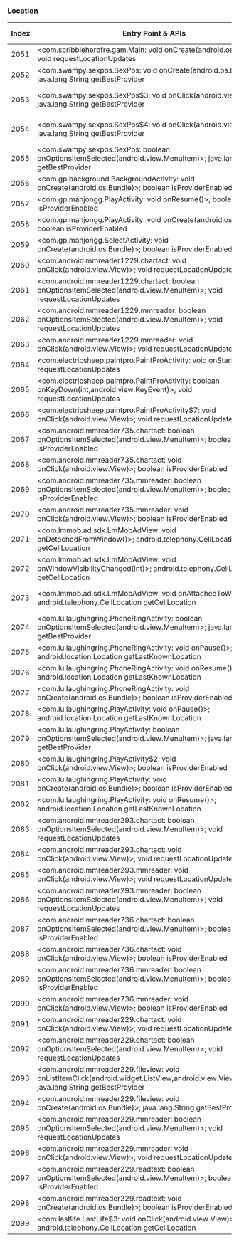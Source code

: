 ### Location
| Index | Entry Point & APIs | Screen shot | Resource id | Label |
| ------------- | ------------- | ------------- |-------------|-------------|
| 2051 | <com.scribbleherofre.gam.Main: void onCreate(android.os.Bundle)>; void requestLocationUpdates | ![](D:\COSMOS\output\py\Drebin\VirusShare_Android_20130506\VirusShare_6f29bcdcbaad0edc528a7b001ac12ab4\com.scribbleherofre.gam.Main.png) |  | |
| 2052 | <com.swampy.sexpos.SexPos: void onCreate(android.os.Bundle)>; java.lang.String getBestProvider | ![](D:\COSMOS\output\py\Drebin\VirusShare_Android_20130506\VirusShare_6f347d4fb3a5577db51ef473cd81ffe5\com.swampy.sexpos.SexPos.png) |  | |
| 2053 | <com.swampy.sexpos.SexPos$3: void onClick(android.view.View)>; java.lang.String getBestProvider | ![](D:\COSMOS\output\py\Drebin\VirusShare_Android_20130506\VirusShare_6f347d4fb3a5577db51ef473cd81ffe5\com.swampy.sexpos.SexPos.png) | {'2131099669': <sensitive_component.SensitiveComponent.SensitiveView object at 0x000001D8DEC64BA8>} | |
| 2054 | <com.swampy.sexpos.SexPos$4: void onClick(android.view.View)>; java.lang.String getBestProvider | ![](D:\COSMOS\output\py\Drebin\VirusShare_Android_20130506\VirusShare_6f347d4fb3a5577db51ef473cd81ffe5\com.swampy.sexpos.SexPos.png) | {'2131099658': <sensitive_component.SensitiveComponent.SensitiveView object at 0x000001D8DEC64F98>} | |
| 2055 | <com.swampy.sexpos.SexPos: boolean onOptionsItemSelected(android.view.MenuItem)>; java.lang.String getBestProvider | ![](D:\COSMOS\output\py\Drebin\VirusShare_Android_20130506\VirusShare_6f347d4fb3a5577db51ef473cd81ffe5\com.swampy.sexpos.SexPos.png) |  | |
| 2056 | <com.gp.background.BackgroundActivity: void onCreate(android.os.Bundle)>; boolean isProviderEnabled | ![](D:\COSMOS\output\py\Drebin\VirusShare_Android_20130506\VirusShare_6f917950ada5e12222c4bf45714b1aa1\com.gp.background.BackgroundActivity.png) |  | |
| 2057 | <com.gp.mahjongg.PlayActivity: void onResume()>; boolean isProviderEnabled | ![](D:\COSMOS\output\py\Drebin\VirusShare_Android_20130506\VirusShare_6f917950ada5e12222c4bf45714b1aa1\com.gp.mahjongg.PlayActivity.png) |  | |
| 2058 | <com.gp.mahjongg.PlayActivity: void onCreate(android.os.Bundle)>; boolean isProviderEnabled | ![](D:\COSMOS\output\py\Drebin\VirusShare_Android_20130506\VirusShare_6f917950ada5e12222c4bf45714b1aa1\com.gp.mahjongg.PlayActivity.png) |  | |
| 2059 | <com.gp.mahjongg.SelectActivity: void onCreate(android.os.Bundle)>; boolean isProviderEnabled | ![](D:\COSMOS\output\py\Drebin\VirusShare_Android_20130506\VirusShare_6f917950ada5e12222c4bf45714b1aa1\com.gp.mahjongg.SelectActivity.png) |  | |
| 2060 | <com.android.mmreader1229.chartact: void onClick(android.view.View)>; void requestLocationUpdates | ![](D:\COSMOS\output\py\Drebin\VirusShare_Android_20130506\VirusShare_6fdacf82f07fc49e937419c6c952df84\com.android.mmreader1229.chartact.png) |  | |
| 2061 | <com.android.mmreader1229.chartact: boolean onOptionsItemSelected(android.view.MenuItem)>; void requestLocationUpdates | ![](D:\COSMOS\output\py\Drebin\VirusShare_Android_20130506\VirusShare_6fdacf82f07fc49e937419c6c952df84\com.android.mmreader1229.chartact.png) |  | |
| 2062 | <com.android.mmreader1229.mmreader: boolean onOptionsItemSelected(android.view.MenuItem)>; void requestLocationUpdates | ![](D:\COSMOS\output\py\Drebin\VirusShare_Android_20130506\VirusShare_6fdacf82f07fc49e937419c6c952df84\com.android.mmreader1229.mmreader.png) |  | |
| 2063 | <com.android.mmreader1229.mmreader: void onClick(android.view.View)>; void requestLocationUpdates | ![](D:\COSMOS\output\py\Drebin\VirusShare_Android_20130506\VirusShare_6fdacf82f07fc49e937419c6c952df84\com.android.mmreader1229.mmreader.png) |  | |
| 2064 | <com.electricsheep.paintpro.PaintProActivity: void onStart()>; void requestLocationUpdates | ![](D:\COSMOS\output\py\Drebin\VirusShare_Android_20130506\VirusShare_70508327ed95b8d86aa7bb630aaf8446\com.electricsheep.paintpro.PaintProActivity.png) |  | |
| 2065 | <com.electricsheep.paintpro.PaintProActivity: boolean onKeyDown(int,android.view.KeyEvent)>; void requestLocationUpdates | ![](D:\COSMOS\output\py\Drebin\VirusShare_Android_20130506\VirusShare_70508327ed95b8d86aa7bb630aaf8446\com.electricsheep.paintpro.PaintProActivity.png) |  | |
| 2066 | <com.electricsheep.paintpro.PaintProActivity$7: void onClick(android.view.View)>; void requestLocationUpdates | ![](D:\COSMOS\output\py\Drebin\VirusShare_Android_20130506\VirusShare_70508327ed95b8d86aa7bb630aaf8446\com.electricsheep.paintpro.PaintProActivity.png) |  | |
| 2067 | <com.android.mmreader735.chartact: boolean onOptionsItemSelected(android.view.MenuItem)>; boolean isProviderEnabled | ![](D:\COSMOS\output\py\Drebin\VirusShare_Android_20130506\VirusShare_7109b801ef967a692ac297ba220c32df\com.android.mmreader735.chartact.png) |  | |
| 2068 | <com.android.mmreader735.chartact: void onClick(android.view.View)>; boolean isProviderEnabled | ![](D:\COSMOS\output\py\Drebin\VirusShare_Android_20130506\VirusShare_7109b801ef967a692ac297ba220c32df\com.android.mmreader735.chartact.png) |  | |
| 2069 | <com.android.mmreader735.mmreader: boolean onOptionsItemSelected(android.view.MenuItem)>; boolean isProviderEnabled | ![](D:\COSMOS\output\py\Drebin\VirusShare_Android_20130506\VirusShare_7109b801ef967a692ac297ba220c32df\com.android.mmreader735.mmreader.png) |  | |
| 2070 | <com.android.mmreader735.mmreader: void onClick(android.view.View)>; boolean isProviderEnabled | ![](D:\COSMOS\output\py\Drebin\VirusShare_Android_20130506\VirusShare_7109b801ef967a692ac297ba220c32df\com.android.mmreader735.mmreader.png) |  | |
| 2071 | <com.lmmob.ad.sdk.LmMobAdView: void onDetachedFromWindow()>; android.telephony.CellLocation getCellLocation | ![](D:\COSMOS\output\py\Drebin\VirusShare_Android_20130506\VirusShare_a475f21f44a4c9111a2c6cc03006ebbb\oms.mmc.fortunetelling.xingzuojm.XingZuoJMActivity.png) | {'2131296330': <sensitive_component.SensitiveComponent.SensitiveView object at 0x000001D8DEC059E8>} | |
| 2072 | <com.lmmob.ad.sdk.LmMobAdView: void onWindowVisibilityChanged(int)>; android.telephony.CellLocation getCellLocation | ![](D:\COSMOS\output\py\Drebin\VirusShare_Android_20130506\VirusShare_a475f21f44a4c9111a2c6cc03006ebbb\oms.mmc.fortunetelling.xingzuojm.XingZuoJMActivity.png) | {'2131296330': <sensitive_component.SensitiveComponent.SensitiveView object at 0x000001D8DEC05400>} | |
| 2073 | <com.lmmob.ad.sdk.LmMobAdView: void onAttachedToWindow()>; android.telephony.CellLocation getCellLocation | ![](D:\COSMOS\output\py\Drebin\VirusShare_Android_20130506\VirusShare_a475f21f44a4c9111a2c6cc03006ebbb\oms.mmc.fortunetelling.xingzuojm.XingZuoJMActivity.png) | {'2131296330': <sensitive_component.SensitiveComponent.SensitiveView object at 0x000001D8DEC05748>} | |
| 2074 | <com.lu.laughingring.PhoneRingActivity: boolean onOptionsItemSelected(android.view.MenuItem)>; java.lang.String getBestProvider | ![](D:\COSMOS\output\py\Drebin\VirusShare_Android_20130506\VirusShare_7125ab1a23aa3cfefba19cc97db3bfd9\com.lu.laughingring.PhoneRingActivity.png) |  | |
| 2075 | <com.lu.laughingring.PhoneRingActivity: void onPause()>; android.location.Location getLastKnownLocation | ![](D:\COSMOS\output\py\Drebin\VirusShare_Android_20130506\VirusShare_7125ab1a23aa3cfefba19cc97db3bfd9\com.lu.laughingring.PhoneRingActivity.png) |  | |
| 2076 | <com.lu.laughingring.PhoneRingActivity: void onResume()>; android.location.Location getLastKnownLocation | ![](D:\COSMOS\output\py\Drebin\VirusShare_Android_20130506\VirusShare_7125ab1a23aa3cfefba19cc97db3bfd9\com.lu.laughingring.PhoneRingActivity.png) |  | |
| 2077 | <com.lu.laughingring.PhoneRingActivity: void onCreate(android.os.Bundle)>; boolean isProviderEnabled | ![](D:\COSMOS\output\py\Drebin\VirusShare_Android_20130506\VirusShare_7125ab1a23aa3cfefba19cc97db3bfd9\com.lu.laughingring.PhoneRingActivity.png) |  | |
| 2078 | <com.lu.laughingring.PlayActivity: void onPause()>; android.location.Location getLastKnownLocation | ![](D:\COSMOS\output\py\Drebin\VirusShare_Android_20130506\VirusShare_7125ab1a23aa3cfefba19cc97db3bfd9\com.lu.laughingring.PlayActivity.png) |  | |
| 2079 | <com.lu.laughingring.PlayActivity: boolean onOptionsItemSelected(android.view.MenuItem)>; java.lang.String getBestProvider | ![](D:\COSMOS\output\py\Drebin\VirusShare_Android_20130506\VirusShare_7125ab1a23aa3cfefba19cc97db3bfd9\com.lu.laughingring.PlayActivity.png) |  | |
| 2080 | <com.lu.laughingring.PlayActivity$2: void onClick(android.view.View)>; boolean isProviderEnabled | ![](D:\COSMOS\output\py\Drebin\VirusShare_Android_20130506\VirusShare_7125ab1a23aa3cfefba19cc97db3bfd9\com.lu.laughingring.PlayActivity.png) |  | |
| 2081 | <com.lu.laughingring.PlayActivity: void onCreate(android.os.Bundle)>; boolean isProviderEnabled | ![](D:\COSMOS\output\py\Drebin\VirusShare_Android_20130506\VirusShare_7125ab1a23aa3cfefba19cc97db3bfd9\com.lu.laughingring.PlayActivity.png) |  | |
| 2082 | <com.lu.laughingring.PlayActivity: void onResume()>; android.location.Location getLastKnownLocation | ![](D:\COSMOS\output\py\Drebin\VirusShare_Android_20130506\VirusShare_7125ab1a23aa3cfefba19cc97db3bfd9\com.lu.laughingring.PlayActivity.png) |  | |
| 2083 | <com.android.mmreader293.chartact: boolean onOptionsItemSelected(android.view.MenuItem)>; void requestLocationUpdates | ![](D:\COSMOS\output\py\Drebin\VirusShare_Android_20130506\VirusShare_71293480ad629884b5fb6af3a027c9d5\com.android.mmreader293.chartact.png) |  | |
| 2084 | <com.android.mmreader293.chartact: void onClick(android.view.View)>; void requestLocationUpdates | ![](D:\COSMOS\output\py\Drebin\VirusShare_Android_20130506\VirusShare_71293480ad629884b5fb6af3a027c9d5\com.android.mmreader293.chartact.png) |  | |
| 2085 | <com.android.mmreader293.mmreader: void onClick(android.view.View)>; void requestLocationUpdates | ![](D:\COSMOS\output\py\Drebin\VirusShare_Android_20130506\VirusShare_71293480ad629884b5fb6af3a027c9d5\com.android.mmreader293.mmreader.png) |  | |
| 2086 | <com.android.mmreader293.mmreader: boolean onOptionsItemSelected(android.view.MenuItem)>; void requestLocationUpdates | ![](D:\COSMOS\output\py\Drebin\VirusShare_Android_20130506\VirusShare_71293480ad629884b5fb6af3a027c9d5\com.android.mmreader293.mmreader.png) |  | |
| 2087 | <com.android.mmreader736.chartact: boolean onOptionsItemSelected(android.view.MenuItem)>; boolean isProviderEnabled | ![](D:\COSMOS\output\py\Drebin\VirusShare_Android_20130506\VirusShare_7b704086c52056e81fe3a8070bbd1ffc\com.android.mmreader736.chartact.png) |  | |
| 2088 | <com.android.mmreader736.chartact: void onClick(android.view.View)>; boolean isProviderEnabled | ![](D:\COSMOS\output\py\Drebin\VirusShare_Android_20130506\VirusShare_7b704086c52056e81fe3a8070bbd1ffc\com.android.mmreader736.chartact.png) |  | |
| 2089 | <com.android.mmreader736.mmreader: boolean onOptionsItemSelected(android.view.MenuItem)>; boolean isProviderEnabled | ![](D:\COSMOS\output\py\Drebin\VirusShare_Android_20130506\VirusShare_7b704086c52056e81fe3a8070bbd1ffc\com.android.mmreader736.mmreader.png) |  | |
| 2090 | <com.android.mmreader736.mmreader: void onClick(android.view.View)>; boolean isProviderEnabled | ![](D:\COSMOS\output\py\Drebin\VirusShare_Android_20130506\VirusShare_7b704086c52056e81fe3a8070bbd1ffc\com.android.mmreader736.mmreader.png) |  | |
| 2091 | <com.android.mmreader229.chartact: void onClick(android.view.View)>; void requestLocationUpdates | ![](D:\COSMOS\output\py\Drebin\VirusShare_Android_20130506\VirusShare_bd2c4a432da5aefb59bc6f8c3f3b9126\com.android.mmreader229.chartact.png) |  | |
| 2092 | <com.android.mmreader229.chartact: boolean onOptionsItemSelected(android.view.MenuItem)>; void requestLocationUpdates | ![](D:\COSMOS\output\py\Drebin\VirusShare_Android_20130506\VirusShare_bd2c4a432da5aefb59bc6f8c3f3b9126\com.android.mmreader229.chartact.png) |  | |
| 2093 | <com.android.mmreader229.fileview: void onListItemClick(android.widget.ListView,android.view.View,int,long)>; java.lang.String getBestProvider | ![](D:\COSMOS\output\py\Drebin\VirusShare_Android_20130506\VirusShare_71842c80b22656eb1679855949b63eae\com.android.mmreader229.fileview.png) |  | |
| 2094 | <com.android.mmreader229.fileview: void onCreate(android.os.Bundle)>; java.lang.String getBestProvider | ![](D:\COSMOS\output\py\Drebin\VirusShare_Android_20130506\VirusShare_71842c80b22656eb1679855949b63eae\com.android.mmreader229.fileview.png) |  | |
| 2095 | <com.android.mmreader229.mmreader: boolean onOptionsItemSelected(android.view.MenuItem)>; void requestLocationUpdates | ![](D:\COSMOS\output\py\Drebin\VirusShare_Android_20130506\VirusShare_bd2c4a432da5aefb59bc6f8c3f3b9126\com.android.mmreader229.mmreader.png) |  | |
| 2096 | <com.android.mmreader229.mmreader: void onClick(android.view.View)>; void requestLocationUpdates | ![](D:\COSMOS\output\py\Drebin\VirusShare_Android_20130506\VirusShare_bd2c4a432da5aefb59bc6f8c3f3b9126\com.android.mmreader229.mmreader.png) |  | |
| 2097 | <com.android.mmreader229.readtext: boolean onOptionsItemSelected(android.view.MenuItem)>; boolean isProviderEnabled | ![](D:\COSMOS\output\py\Drebin\VirusShare_Android_20130506\VirusShare_71842c80b22656eb1679855949b63eae\com.android.mmreader229.readtext.png) |  | |
| 2098 | <com.android.mmreader229.readtext: void onCreate(android.os.Bundle)>; boolean isProviderEnabled | ![](D:\COSMOS\output\py\Drebin\VirusShare_Android_20130506\VirusShare_71842c80b22656eb1679855949b63eae\com.android.mmreader229.readtext.png) |  | |
| 2099 | <com.lastlife.LastLife$3: void onClick(android.view.View)>; android.telephony.CellLocation getCellLocation | ![](D:\COSMOS\output\py\Drebin\VirusShare_Android_20130506\VirusShare_71dc2b60c3fd25fc8718d70495c9ccbf\com.lastlife.LastLife.png) |  | |
